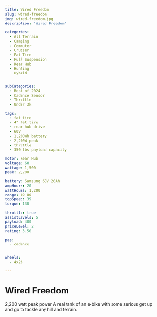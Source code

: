 ```yaml
---
title: Wired Freedom
slug: wired-freedom
img: wired-freedom.jpg
description: 'Wired Freedom'

categories:
  - All Terrain
  - Camping
  - Commuter
  - Cruiser
  - Fat Tire
  - Full Suspension
  - Rear Hub
  - Hunting
  - Hybrid


subCategories:
  - Best of 2024
  - Cadence Sensor
  - Throttle
  - Under 3k

tags:
  - fat tire
  - 4" fat tire
  - rear hub drive
  - 60V
  - 1,200Wh battery
  - 2,200W peak
  - throttle
  - 350 lbs payload capacity

motor: Rear Hub
voltage: 60
wattage: 1,500
peak: 2,200

battery: Samsung 60V 20Ah
ampHours: 20
wattHours: 1,200
range: 60-80
topSpeed: 39
torque: 138

throttle: true
assistLevels: 5
payload: 400
priceLevel: 2
rating: 3.50

pas:
  - cadence


wheels:
  - 4x26

---
```


# Wired Freedom

2,200 watt peak power
A real tank of an e-bike with some serious get up and go to tackle any hill and terrain.
